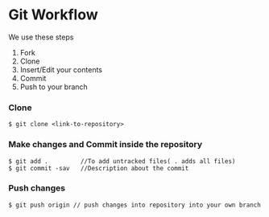 #  Git Workflow

We use these steps 

1. Fork
2. Clone
3. Insert/Edit your contents
4. Commit 
5. Push to your branch

### Clone 
```
$ git clone <link-to-repository> 
```

### Make changes and Commit inside the repository
```
$ git add .         //To add untracked files( . adds all files)
$ git commit -sav   //Description about the commit 
```
### Push changes
```
$ git push origin // push changes into repository into your own branch  
```
